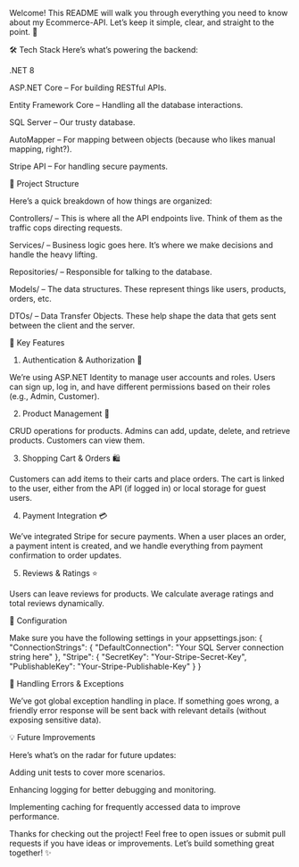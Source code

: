 Welcome! This README will walk you through everything you need to know about my Ecommerce-API. Let’s keep it simple, clear, and straight to the point. 🎯

🛠️ Tech Stack
Here’s what’s powering the backend:

.NET 8

ASP.NET Core – For building RESTful APIs.

Entity Framework Core – Handling all the database interactions.

SQL Server – Our trusty database.

AutoMapper – For mapping between objects (because who likes manual mapping, right?).

Stripe API – For handling secure payments.

📂 Project Structure

Here’s a quick breakdown of how things are organized:

Controllers/ – This is where all the API endpoints live. Think of them as the traffic cops directing requests.

Services/ – Business logic goes here. It’s where we make decisions and handle the heavy lifting.

Repositories/ – Responsible for talking to the database.

Models/ – The data structures. These represent things like users, products, orders, etc.

DTOs/ – Data Transfer Objects. These help shape the data that gets sent between the client and the server.

🌟 Key Features

1. Authentication & Authorization 🔐

We’re using ASP.NET Identity to manage user accounts and roles. Users can sign up, log in, and have different permissions based on their roles (e.g., Admin, Customer).

2. Product Management 🛒

CRUD operations for products. Admins can add, update, delete, and retrieve products. Customers can view them.

3. Shopping Cart & Orders 🛍️

Customers can add items to their carts and place orders. The cart is linked to the user, either from the API (if logged in) or local storage for guest users.

4. Payment Integration 💳

We’ve integrated Stripe for secure payments. When a user places an order, a payment intent is created, and we handle everything from payment confirmation to order updates.

5. Reviews & Ratings ⭐

Users can leave reviews for products. We calculate average ratings and total reviews dynamically.

🔧 Configuration

Make sure you have the following settings in your appsettings.json:
{
  "ConnectionStrings": {
    "DefaultConnection": "Your SQL Server connection string here"
  },
  "Stripe": {
    "SecretKey": "Your-Stripe-Secret-Key",
    "PublishableKey": "Your-Stripe-Publishable-Key"
  }
}

🐞 Handling Errors & Exceptions

We’ve got global exception handling in place. If something goes wrong, a friendly error response will be sent back with relevant details (without exposing sensitive data).

💡 Future Improvements

Here’s what’s on the radar for future updates:

Adding unit tests to cover more scenarios.

Enhancing logging for better debugging and monitoring.

Implementing caching for frequently accessed data to improve performance.

Thanks for checking out the project! Feel free to open issues or submit pull requests if you have ideas or improvements. Let’s build something great together! ✨
